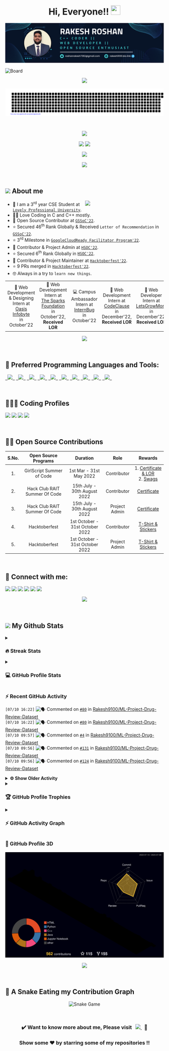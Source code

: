 <h1 align = "center">Hi, Everyone!! <img src = "https://raw.githubusercontent.com/MartinHeinz/MartinHeinz/master/wave.gif" height = 30px width = 30px> </h1>

<p align = "center"><img src = "Blue%20and%20White%20Abstract%20Banner.png" alt = "Blue and White Abstract Banner"></p>

![Board](https://user-images.githubusercontent.com/73993775/215263455-e1b4f886-e34c-4308-b957-19c84668d63d.png)

<p align = "center">
<img src = "https://readme-typing-svg.herokuapp.com?font=Time+New+Roman&color=%23C8BE25&size=25&center=true&vCenter=true&width=500&height=100&lines=Computer+Science+Engineering+Student;Coding+and+Open+Source+Enthusiast;Frontend+Web+Developer;Always+learning+new+things"></p>

<p align = "center">
<img src = "gitartwork.svg" alt = "Gitartwork"></p><br>

<p align = "center">
<img src = "https://quotes-github-readme.vercel.app/api?type=horizontal&theme=dracula">
</p>

<p align = "center">
<a href = "https://www.linkedin.com/in/rakesh-roshan-9100/"><img src = "https://img.shields.io/badge/RAKESH%20ROSHAN-blue?style=for-the-badge&logo=linkedin&labelColor=white&logoColor=blue" height="25"></a>
<a href = "mailto:roshanrakesh7362@gmail.com"><img src = "https://img.shields.io/badge/SAY%2C%20HI-D14836?style=for-the-badge&logo=gmail&labelColor=white&logoColor=D14836" height="25"></a></p>

<p align = "center">
<img src = "https://komarev.com/ghpvc/?username=Rakesh9100&label=PROFILE%20VISITORS&color=CD5F08&style=for-the-badge" height="27"/>
</p>

<p align = "center"> <img src = "https://capsule-render.vercel.app/api?type=rect&color=gradient&customColorList=0,2,2,5,10&height=2.5"/></p><br>

## <picture> <img src = "https://github.com/7oSkaaa/7oSkaaa/blob/main/Images/about_me.gif?raw=true" width = 50px>  </picture> About me
<picture> <img align = "right" src = "https://github.com/7oSkaaa/7oSkaaa/blob/main/Images/Right_Side.gif?raw=true" width = 250px></picture>
- 🏫 I am a 3<sup>rd</sup> year CSE Student at [`Lovely Professional University`](https://www.lpu.in).
- 🧑‍💻 Love Coding in C and C++ mostly.
- 🙂 Open Source Contributor at [`GSSoC'22`](https://gssoc.girlscript.tech/).
- ⭐ Secured 46<sup>th</sup> Rank Globally & Received `Letter of Recommendation` in [`GSSoC'22`](https://gssoc.girlscript.tech/).
- ⭐ 3<sup>rd</sup> Milestone in [`GoogleCloudReady Facilitator Program'22`](https://events.withgoogle.com/googlecloudready-facilitator-program/).
- 🙂 Contributor & Project Admin at [`HSOC'22`](https://soc.hackclubrait.co/).
- ⭐ Secured 6<sup>th</sup> Rank Globally in [`HSOC'22`](https://soc.hackclubrait.co/).
- 🙂 Contributor & Project Maintainer at [`Hacktoberfest'22`](https://hacktoberfest.com/).
- ⭐ 9 PRs merged in [`Hacktoberfest'22`](https://hacktoberfest.com/).
- 🤓 Always in a try to `learn new things`.

<table align = "center">
  <tr>
    <td align = "center"> 🌟 Web Development & Designing Intern at <a href = "https://oasisinfobyte.com/"><br>Oasis Infobyte</a> <br>in October'22 </td>
    <td align = "center"> 🌟 Web Development Intern at <a href = "https://internship.thesparksfoundation.info/"><br>The Sparks Foundation</a> <br>in October'22, <b>Received LOR</b> </td>
    <td align = "center"> 💻 Campus Ambassador Intern at <a href = "https://internbug.wixsite.com/internbug"><br>InternBug</a> <br>in October'22 </td>
    <td align = "center"> 🌟 Web Development Intern at <a href = "https://codeclause.com/"><br>CodeClause</a> <br>in December'22, <b>Received LOR</b> </td>
    <td align = "center"> 🌟 Web Developer Intern at <a href = "https://letsgrowmore.in/"><br>LetsGrowMore</a> <br>in December'22, <b>Received LOR</b> </td>
</td>
  </tr>
</table>

<p align = "center"> <img src = "https://capsule-render.vercel.app/api?type=rect&color=gradient&customColorList=0,2,2,5,10&height=2.5"/></p><br>

## 🚀 Preferred Programming Languages and Tools:
<p align = "left">
	<code><a href = "https://www.cprogramming.com/"> <img src = "https://img.icons8.com/color/50/000000/c-programming.png"/> </a></code>
    	<code><a href = "https://www.learncpp.com/"> <img src = "https://img.icons8.com/color/50/000000/c-plus-plus-logo.png"/> </a></code>
    	<code><a href = "https://html.com/"> <img src = "https://img.icons8.com/color/50/000000/html-5.png"/> </a></code>
    	<code><a href = "https://web.dev/learn/css/"> <img src = "https://img.icons8.com/color/50/000000/css3.png"/> </a></code>
    	<code><a href = "https://www.javascript.com/"> <img src = "https://img.icons8.com/color/50/FAB005/javascript--v1.png"/> </a></code>
	<code><a href = "https://www.python.org/"> <img src = "https://img.icons8.com/color/50/000000/python--v1.png"/> </a></code>
	<code><a href = "https://docs.oracle.com/javase/tutorial/"> <img src = "https://img.icons8.com/color/50/000000/java-coffee-cup-logo--v1.png"/> </a></code>
    	<code><a href = "https://code.visualstudio.com/"> <img src = "https://img.icons8.com/color/50/000000/visual-studio-code-2019.png"/> </a></code>
	<code><a href = "https://git-scm.com/"> <img src = "https://img.icons8.com/color/50/000000/git.png"/> </a></code>
	<code><a href = "https://cloud.google.com/"> <img src = "https://img.icons8.com/color/50/000000/google-cloud-platform.png"/> </a></code>
</p><br>

## 👨🏻‍💻 Coding Profiles
<p align = "left">
<a href = "https://www.hackerrank.com/roshanrakesh7362?hr_r=1"><img src = "https://img.shields.io/badge/-Hackerrank-2EC866?style=oval-square&logo=HackerRank&logoColor=white"/></a>
<a href = "https://leetcode.com/Rakesh9100/"><img src = "https://img.shields.io/badge/-LeetCode-FFA116?style=oval-square&logo=LeetCode&logoColor=white"/></a>
<a href = "https://auth.geeksforgeeks.org/user/roshanrakesh7362"><img src = "https://img.shields.io/badge/GeeksforGeeks-298D46?style=oval-square&logo=geeksforgeeks&logoColor=white"/></a>
<a href = "https://www.cloudskillsboost.google/public_profiles/29e851f3-5a90-4e77-87ae-8b1d1a2c10b3"><img src = "https://img.shields.io/badge/Google_Cloud-4285F4?style=oval-square&logo=google-cloud&logoColor=white"/></a>
</p><br>

## 👨‍💻 Open Source Contributions
| S.No. | Open Source Programs | Duration | Role | Rewards |
|:-----:|:-----:|:-----:|:-----:|:-----:|
| 1. | GirlScript Summer of Code | 1st Mar - 31st May 2022 | Contributor | 1. [Certificate & LOR](https://www.linkedin.com/posts/rakesh-roshan-9100_gssoc-top-performer-activity-6962652421214908416-pdZg?utm_source=share&utm_medium=member_desktop)<br> 2. [Swags](https://www.linkedin.com/posts/rakesh-roshan-9100_opensource-program-contributor-activity-6994604804513673216-CJfE?utm_source=share&utm_medium=member_desktop) |
| 2. | Hack Club RAIT Summer Of Code| 15th July - 30th August 2022 | Contributor | [Certificate](https://drive.google.com/file/d/167zbwHjw_m7LPksIG2JNu4XO4WHEugSe/view?usp=share_link) |
| 3. | Hack Club RAIT Summer Of Code| 15th July - 30th August 2022 | Project Admin | [Certificate](https://drive.google.com/file/d/1L3K9xfyJ1rj0kSA-Vc0P6hlodb6FWAKO/view?usp=share_link) |
| 4. | Hacktoberfest | 1st October - 31st October 2022 | Contributor | [T-Shirt & Stickers](https://www.linkedin.com/posts/rakesh-roshan-9100_hacktoberfest2022-hacktoberfest-github-activity-7025102004079239169-PYOP?utm_source=share&utm_medium=member_desktop) |
| 5. | Hacktoberfest | 1st October - 31st October 2022 | Project Admin | [T-Shirt & Stickers](https://www.linkedin.com/posts/rakesh-roshan-9100_hacktoberfest2022-hacktoberfest-github-activity-7025102004079239169-PYOP?utm_source=share&utm_medium=member_desktop) |
<br>

## 🔗 Connect with me:
<p align = "left">
<a href = "https://www.linkedin.com/in/rakesh-roshan-9100/"><img src = "https://img.icons8.com/fluent/48/000000/linkedin.png"/></a>
<a href = "https://www.instagram.com/rakesh250602/"><img src = "https://img.icons8.com/fluent/48/000000/instagram-new.png"/></a>
<a href = "mailto:roshanrakesh7362@gmail.com"><img src = "https://img.icons8.com/color/48/000000/gmail-new.png"/></a>
<a href = "https://github.com/Rakesh9100/"><img src = "https://img.icons8.com/color/48/000000/github--v1.png"/></a>
<a href = "https://www.facebook.com/rakesh6203/"><img src = "https://img.icons8.com/fluency/48/000000/facebook-new.png"/></a>
<a href = "https://discordapp.com/users/944144134950748170"><img src = "https://img.icons8.com/fluency/48/000000/discord.png"/></a>

<p align="center"> <img src = "https://capsule-render.vercel.app/api?type=rect&color=gradient&customColorList=0,2,2,5,10&height=2.5"/></p><br>

## <picture> <img src = "https://github.com/7oSkaaa/7oSkaaa/blob/main/Images/Statistics.gif?raw=true" width = 50px>  </picture> My Github Stats

<details><summary><h3>🔥 Streak Stats</h3></summary>
<p align = "center"><img src = "https://github-readme-streak-stats.herokuapp.com/?user=rakesh9100&theme=midnight-purple" alt = "Rakesh9100"/></p>
</details>
  
<details><summary><h3>💻 GitHub Profile Stats</h3></summary>
<p align = "center">
<a href = "https://github.com/rakesh9100">
<img src = "https://github-readme-stats-rakesh9100.vercel.app/api?username=rakesh9100&show_icons=true&count_private=true&locale=en&theme=midnight-purple&layout=compact" alt = "Rakesh's Github Stats" height = 200px/></a>
<img src = "https://github-readme-stats-rakesh9100.vercel.app/api/top-langs?username=rakesh9100&langs_count=15&layout=compact&locale=en&theme=midnight-purple" alt = "Languages Used" height = 200px/>
<br><br>
<b>Note:</b> Top languages is only a metric of the languages my public code consists of and doesn't reflect experience or skill level.
</p></details>

<h3>⚡ Recent GitHub Activity</h3>

<!--START_SECTION:activity-->
`[07/10 16:22]` <img alt="🗣" src="https://github.com/cheesits456/github-activity-readme/raw/master/icons/comment.png" align="top" height="18"> Commented on [`#80`](https://github.com//Rakesh9100/ML-Project-Drug-Review-Dataset/issues/80 'Adding Transformers') in [Rakesh9100/ML-Project-Drug-Review-Dataset](https://github.com/Rakesh9100/ML-Project-Drug-Review-Dataset)  
`[07/10 16:22]` <img alt="🗣" src="https://github.com/cheesits456/github-activity-readme/raw/master/icons/comment.png" align="top" height="18"> Commented on [`#80`](https://github.com//Rakesh9100/ML-Project-Drug-Review-Dataset/issues/80 'Adding Transformers') in [Rakesh9100/ML-Project-Drug-Review-Dataset](https://github.com/Rakesh9100/ML-Project-Drug-Review-Dataset)  
`[07/10 09:57]` <img alt="🗣" src="https://github.com/cheesits456/github-activity-readme/raw/master/icons/comment.png" align="top" height="18"> Commented on [`#4`](https://github.com//Rakesh9100/ML-Project-Drug-Review-Dataset/issues/4 'Enhancing Model Performance and Memory Efficiency in this Project') in [Rakesh9100/ML-Project-Drug-Review-Dataset](https://github.com/Rakesh9100/ML-Project-Drug-Review-Dataset)  
`[07/10 09:56]` <img alt="🗣" src="https://github.com/cheesits456/github-activity-readme/raw/master/icons/comment.png" align="top" height="18"> Commented on [`#131`](https://github.com//Rakesh9100/ML-Project-Drug-Review-Dataset/issues/131 'Adding the model: Sarima') in [Rakesh9100/ML-Project-Drug-Review-Dataset](https://github.com/Rakesh9100/ML-Project-Drug-Review-Dataset)  
`[07/10 09:56]` <img alt="🗣" src="https://github.com/cheesits456/github-activity-readme/raw/master/icons/comment.png" align="top" height="18"> Commented on [`#124`](https://github.com//Rakesh9100/ML-Project-Drug-Review-Dataset/issues/124 '[FEATURE] Adding Logging module for storing the logs') in [Rakesh9100/ML-Project-Drug-Review-Dataset](https://github.com/Rakesh9100/ML-Project-Drug-Review-Dataset)  

<details><summary><b> ⚙️ Show Older Activity</b></summary>

`[07/10 09:54]` <img alt="🗣" src="https://github.com/cheesits456/github-activity-readme/raw/master/icons/comment.png" align="top" height="18"> Commented on [`#4`](https://github.com//Rakesh9100/ML-Project-Drug-Review-Dataset/issues/4 'Enhancing Model Performance and Memory Efficiency in this Project') in [Rakesh9100/ML-Project-Drug-Review-Dataset](https://github.com/Rakesh9100/ML-Project-Drug-Review-Dataset)  
`[07/10 09:41]` <img alt="📝" src="https://github.com/cheesits456/github-activity-readme/raw/master/icons/commit.png" align="top" height="18"> Made `2` commits in [Rakesh9100/ML-Project-Drug-Review-Dataset](https://github.com/Rakesh9100/ML-Project-Drug-Review-Dataset)  
`[07/10 09:41]` <img alt="🎉" src="https://github.com/cheesits456/github-activity-readme/raw/master/icons/merge.png" align="top" height="18"> Merged PR [`#144`](https://github.com//Rakesh9100/ML-Project-Drug-Review-Dataset/pull/144 'Bump matplotlib from 3.7.1 to 3.7.2') in [Rakesh9100/ML-Project-Drug-Review-Dataset](https://github.com/Rakesh9100/ML-Project-Drug-Review-Dataset)  
`[07/10 09:40]` <img alt="📝" src="https://github.com/cheesits456/github-activity-readme/raw/master/icons/commit.png" align="top" height="18"> Made `2` commits in [Rakesh9100/ML-Project-Drug-Review-Dataset](https://github.com/Rakesh9100/ML-Project-Drug-Review-Dataset)  
`[07/10 09:40]` <img alt="🎉" src="https://github.com/cheesits456/github-activity-readme/raw/master/icons/merge.png" align="top" height="18"> Merged PR [`#143`](https://github.com//Rakesh9100/ML-Project-Drug-Review-Dataset/pull/143 'Bump numpy from 1.25.0 to 1.25.1') in [Rakesh9100/ML-Project-Drug-Review-Dataset](https://github.com/Rakesh9100/ML-Project-Drug-Review-Dataset)  
`[07/10 09:39]` <img alt="❌" src="https://github.com/cheesits456/github-activity-readme/raw/master/icons/pr-close.png" align="top" height="18"> Closed PR [`#142`](https://github.com//Rakesh9100/ML-Project-Drug-Review-Dataset/pull/142 'Update main.py') in [Rakesh9100/ML-Project-Drug-Review-Dataset](https://github.com/Rakesh9100/ML-Project-Drug-Review-Dataset)  
`[07/10 09:39]` <img alt="🗣" src="https://github.com/cheesits456/github-activity-readme/raw/master/icons/comment.png" align="top" height="18"> Commented on [`#142`](https://github.com//Rakesh9100/ML-Project-Drug-Review-Dataset/issues/142 'Update main.py') in [Rakesh9100/ML-Project-Drug-Review-Dataset](https://github.com/Rakesh9100/ML-Project-Drug-Review-Dataset)  
`[07/09 17:25]` <img alt="🗣" src="https://github.com/cheesits456/github-activity-readme/raw/master/icons/comment.png" align="top" height="18"> Commented on [`#108`](https://github.com//Rakesh9100/ML-Project-Drug-Review-Dataset/issues/108 'Improving accuracy using ensemble learning') in [Rakesh9100/ML-Project-Drug-Review-Dataset](https://github.com/Rakesh9100/ML-Project-Drug-Review-Dataset)  
`[07/08 19:12]` <img alt="❗️" src="https://github.com/cheesits456/github-activity-readme/raw/master/icons/issue.png" align="top" height="18"> Closed issue [`#121`](https://github.com//Rakesh9100/ML-Project-Drug-Review-Dataset/issues/121 '[FEATURE] Sentiment Analysis using Deep Learning ') in [Rakesh9100/ML-Project-Drug-Review-Dataset](https://github.com/Rakesh9100/ML-Project-Drug-Review-Dataset)  
`[07/08 19:12]` <img alt="📝" src="https://github.com/cheesits456/github-activity-readme/raw/master/icons/commit.png" align="top" height="18"> Made `2` commits in [Rakesh9100/ML-Project-Drug-Review-Dataset](https://github.com/Rakesh9100/ML-Project-Drug-Review-Dataset)  
`[07/08 19:12]` <img alt="🎉" src="https://github.com/cheesits456/github-activity-readme/raw/master/icons/merge.png" align="top" height="18"> Merged PR [`#141`](https://github.com//Rakesh9100/ML-Project-Drug-Review-Dataset/pull/141 'Added Sentiment Analysis using Deep Learning') in [Rakesh9100/ML-Project-Drug-Review-Dataset](https://github.com/Rakesh9100/ML-Project-Drug-Review-Dataset)  
`[07/08 19:11]` <img alt="🗣" src="https://github.com/cheesits456/github-activity-readme/raw/master/icons/comment.png" align="top" height="18"> Commented on [`#141`](https://github.com//Rakesh9100/ML-Project-Drug-Review-Dataset/issues/141 'Added Sentiment Analysis using Deep Learning') in [Rakesh9100/ML-Project-Drug-Review-Dataset](https://github.com/Rakesh9100/ML-Project-Drug-Review-Dataset)  
`[07/08 18:20]` <img alt="🗣" src="https://github.com/cheesits456/github-activity-readme/raw/master/icons/comment.png" align="top" height="18"> Commented on [`#139`](https://github.com//Rakesh9100/ML-Project-Drug-Review-Dataset/issues/139 'Added Sentiment Analysis using Deep Learning ') in [Rakesh9100/ML-Project-Drug-Review-Dataset](https://github.com/Rakesh9100/ML-Project-Drug-Review-Dataset)  
`[07/06 19:22]` <img alt="🗣" src="https://github.com/cheesits456/github-activity-readme/raw/master/icons/comment.png" align="top" height="18"> Commented on [`#139`](https://github.com//Rakesh9100/ML-Project-Drug-Review-Dataset/issues/139 'Added Sentiment Analysis using Deep Learning ') in [Rakesh9100/ML-Project-Drug-Review-Dataset](https://github.com/Rakesh9100/ML-Project-Drug-Review-Dataset)  
`[07/06 19:14]` <img alt="🗣" src="https://github.com/cheesits456/github-activity-readme/raw/master/icons/comment.png" align="top" height="18"> Commented on [`#139`](https://github.com//Rakesh9100/ML-Project-Drug-Review-Dataset/issues/139 'Added Sentiment Analysis using Deep Learning ') in [Rakesh9100/ML-Project-Drug-Review-Dataset](https://github.com/Rakesh9100/ML-Project-Drug-Review-Dataset)  
`[07/06 19:13]` <img alt="🔍" src="https://github.com/cheesits456/github-activity-readme/raw/master/icons/review.png" align="top" height="18"> Reviewed [`#139`](https://github.com//Rakesh9100/ML-Project-Drug-Review-Dataset/pull/139 'Added Sentiment Analysis using Deep Learning ') in [Rakesh9100/ML-Project-Drug-Review-Dataset](https://github.com/Rakesh9100/ML-Project-Drug-Review-Dataset)  
`[07/06 19:02]` <img alt="🔍" src="https://github.com/cheesits456/github-activity-readme/raw/master/icons/review.png" align="top" height="18"> Reviewed [`#139`](https://github.com//Rakesh9100/ML-Project-Drug-Review-Dataset/pull/139 'Added Sentiment Analysis using Deep Learning ') in [Rakesh9100/ML-Project-Drug-Review-Dataset](https://github.com/Rakesh9100/ML-Project-Drug-Review-Dataset)  
`[07/06 17:07]` <img alt="🗣" src="https://github.com/cheesits456/github-activity-readme/raw/master/icons/comment.png" align="top" height="18"> Commented on [`#136`](https://github.com//Rakesh9100/ML-Project-Drug-Review-Dataset/issues/136 'Embedding layers with LSTM, GRU and Convo1D are added.') in [Rakesh9100/ML-Project-Drug-Review-Dataset](https://github.com/Rakesh9100/ML-Project-Drug-Review-Dataset)  
`[07/06 17:05]` <img alt="🔍" src="https://github.com/cheesits456/github-activity-readme/raw/master/icons/review.png" align="top" height="18"> Reviewed [`#136`](https://github.com//Rakesh9100/ML-Project-Drug-Review-Dataset/pull/136 'Embedding layers with LSTM, GRU and Convo1D are added.') in [Rakesh9100/ML-Project-Drug-Review-Dataset](https://github.com/Rakesh9100/ML-Project-Drug-Review-Dataset)  
`[07/06 17:03]` <img alt="🗣" src="https://github.com/cheesits456/github-activity-readme/raw/master/icons/comment.png" align="top" height="18"> Commented on [`#135`](https://github.com//Rakesh9100/ML-Project-Drug-Review-Dataset/issues/135 '[GSSOC\'23] Updating results screenshots in Readme file ') in [Rakesh9100/ML-Project-Drug-Review-Dataset](https://github.com/Rakesh9100/ML-Project-Drug-Review-Dataset)  
`[07/06 10:31]` <img alt="❌" src="https://github.com/cheesits456/github-activity-readme/raw/master/icons/pr-close.png" align="top" height="18"> Closed PR [`#1`](https://github.com//Rakesh9100/Twitter-Clone/pull/1 'Update README.md') in [Rakesh9100/Twitter-Clone](https://github.com/Rakesh9100/Twitter-Clone)  
`[07/06 10:31]` <img alt="🗣" src="https://github.com/cheesits456/github-activity-readme/raw/master/icons/comment.png" align="top" height="18"> Commented on [`#1`](https://github.com//Rakesh9100/Twitter-Clone/issues/1 'Update README.md') in [Rakesh9100/Twitter-Clone](https://github.com/Rakesh9100/Twitter-Clone)  
`[07/05 18:46]` <img alt="🔍" src="https://github.com/cheesits456/github-activity-readme/raw/master/icons/review.png" align="top" height="18"> Reviewed [`#136`](https://github.com//Rakesh9100/ML-Project-Drug-Review-Dataset/pull/136 'Embedding layers with LSTM, GRU and Convo1D are added.') in [Rakesh9100/ML-Project-Drug-Review-Dataset](https://github.com/Rakesh9100/ML-Project-Drug-Review-Dataset)  
`[07/05 18:35]` <img alt="❗️" src="https://github.com/cheesits456/github-activity-readme/raw/master/icons/issue.png" align="top" height="18"> Closed issue [`#94`](https://github.com//Rakesh9100/ML-Project-Drug-Review-Dataset/issues/94 'Optimize the hyperparameters of the existing ML models to improve their performance') in [Rakesh9100/ML-Project-Drug-Review-Dataset](https://github.com/Rakesh9100/ML-Project-Drug-Review-Dataset)  
`[07/05 18:13]` <img alt="❌" src="https://github.com/cheesits456/github-activity-readme/raw/master/icons/pr-close.png" align="top" height="18"> Closed PR [`#1`](https://github.com//Rakesh9100/Instagram-Clone/pull/1 'Update README.md') in [Rakesh9100/Instagram-Clone](https://github.com/Rakesh9100/Instagram-Clone)  
`[07/05 17:25]` <img alt="🔍" src="https://github.com/cheesits456/github-activity-readme/raw/master/icons/review.png" align="top" height="18"> Reviewed [`#136`](https://github.com//Rakesh9100/ML-Project-Drug-Review-Dataset/pull/136 'Embedding layers with LSTM, GRU and Convo1D are added.') in [Rakesh9100/ML-Project-Drug-Review-Dataset](https://github.com/Rakesh9100/ML-Project-Drug-Review-Dataset)  
`[07/04 08:21]` <img alt="📝" src="https://github.com/cheesits456/github-activity-readme/raw/master/icons/commit.png" align="top" height="18"> Made `1` commit in [Rakesh9100/ML-Project-Drug-Review-Dataset](https://github.com/Rakesh9100/ML-Project-Drug-Review-Dataset)  
`[07/03 11:12]` <img alt="🗣" src="https://github.com/cheesits456/github-activity-readme/raw/master/icons/comment.png" align="top" height="18"> Commented on [`#135`](https://github.com//Rakesh9100/ML-Project-Drug-Review-Dataset/issues/135 '[GSSOC\'23] Updating results screenshots in Readme file ') in [Rakesh9100/ML-Project-Drug-Review-Dataset](https://github.com/Rakesh9100/ML-Project-Drug-Review-Dataset)  
`[07/03 11:11]` <img alt="🗣" src="https://github.com/cheesits456/github-activity-readme/raw/master/icons/comment.png" align="top" height="18"> Commented on [`#135`](https://github.com//Rakesh9100/ML-Project-Drug-Review-Dataset/issues/135 '[GSSOC\'23] Updating results screenshots in Readme file ') in [Rakesh9100/ML-Project-Drug-Review-Dataset](https://github.com/Rakesh9100/ML-Project-Drug-Review-Dataset)  
`[07/03 09:43]` <img alt="🎉" src="https://github.com/cheesits456/github-activity-readme/raw/master/icons/merge.png" align="top" height="18"> Merged PR [`#138`](https://github.com//Rakesh9100/ML-Project-Drug-Review-Dataset/pull/138 'Bump pandas from 2.0.2 to 2.0.3') in [Rakesh9100/ML-Project-Drug-Review-Dataset](https://github.com/Rakesh9100/ML-Project-Drug-Review-Dataset)  
`[07/03 09:43]` <img alt="📝" src="https://github.com/cheesits456/github-activity-readme/raw/master/icons/commit.png" align="top" height="18"> Made `2` commits in [Rakesh9100/ML-Project-Drug-Review-Dataset](https://github.com/Rakesh9100/ML-Project-Drug-Review-Dataset)  
`[07/03 09:38]` <img alt="❌" src="https://github.com/cheesits456/github-activity-readme/raw/master/icons/delete.png" align="top" height="18"> Deleted `dependabot/pip/scikit-learn-1.3.0` from [Rakesh9100/ML-Project-Drug-Review-Dataset](https://github.com/Rakesh9100/ML-Project-Drug-Review-Dataset)  
`[07/03 09:38]` <img alt="📝" src="https://github.com/cheesits456/github-activity-readme/raw/master/icons/commit.png" align="top" height="18"> Made `2` commits in [Rakesh9100/ML-Project-Drug-Review-Dataset](https://github.com/Rakesh9100/ML-Project-Drug-Review-Dataset)  
`[07/03 09:38]` <img alt="🎉" src="https://github.com/cheesits456/github-activity-readme/raw/master/icons/merge.png" align="top" height="18"> Merged PR [`#137`](https://github.com//Rakesh9100/ML-Project-Drug-Review-Dataset/pull/137 'Bump scikit-learn from 1.2.2 to 1.3.0') in [Rakesh9100/ML-Project-Drug-Review-Dataset](https://github.com/Rakesh9100/ML-Project-Drug-Review-Dataset)  
`[07/02 17:23]` <img alt="❗️" src="https://github.com/cheesits456/github-activity-readme/raw/master/icons/issue.png" align="top" height="18"> Closed issue [`#2`](https://github.com//Rakesh9100/ML-Project-Drug-Review-Dataset/issues/2 'Accuracy enhancement by using multiple regression models at a time') in [Rakesh9100/ML-Project-Drug-Review-Dataset](https://github.com/Rakesh9100/ML-Project-Drug-Review-Dataset)  
`[07/02 17:23]` <img alt="📝" src="https://github.com/cheesits456/github-activity-readme/raw/master/icons/commit.png" align="top" height="18"> Made `2` commits in [Rakesh9100/ML-Project-Drug-Review-Dataset](https://github.com/Rakesh9100/ML-Project-Drug-Review-Dataset)  
`[07/02 17:23]` <img alt="🎉" src="https://github.com/cheesits456/github-activity-readme/raw/master/icons/merge.png" align="top" height="18"> Merged PR [`#133`](https://github.com//Rakesh9100/ML-Project-Drug-Review-Dataset/pull/133 'PyCaret Implementation - Accuracy enhancement using multiple regression models at a time') in [Rakesh9100/ML-Project-Drug-Review-Dataset](https://github.com/Rakesh9100/ML-Project-Drug-Review-Dataset)  
`[07/02 17:23]` <img alt="🗣" src="https://github.com/cheesits456/github-activity-readme/raw/master/icons/comment.png" align="top" height="18"> Commented on [`#133`](https://github.com//Rakesh9100/ML-Project-Drug-Review-Dataset/issues/133 'PyCaret Implementation - Accuracy enhancement using multiple regression models at a time') in [Rakesh9100/ML-Project-Drug-Review-Dataset](https://github.com/Rakesh9100/ML-Project-Drug-Review-Dataset)  
`[07/02 13:52]` <img alt="🗣" src="https://github.com/cheesits456/github-activity-readme/raw/master/icons/comment.png" align="top" height="18"> Commented on [`#136`](https://github.com//Rakesh9100/ML-Project-Drug-Review-Dataset/issues/136 'Embedding layers with LSTM, GRU and Convo1D are added.') in [Rakesh9100/ML-Project-Drug-Review-Dataset](https://github.com/Rakesh9100/ML-Project-Drug-Review-Dataset)  
`[07/02 09:27]` <img alt="❌" src="https://github.com/cheesits456/github-activity-readme/raw/master/icons/delete.png" align="top" height="18"> Deleted `revert-134-knn` from [Rakesh9100/ML-Project-Drug-Review-Dataset](https://github.com/Rakesh9100/ML-Project-Drug-Review-Dataset)  
`[07/02 09:24]` <img alt="📂" src="https://github.com/cheesits456/github-activity-readme/raw/master/icons/create-branch.png" align="top" height="18"> Created branch [`revert-134-knn`](https://github.com/Rakesh9100/ML-Project-Drug-Review-Dataset/tree/revert-134-knn) in [Rakesh9100/ML-Project-Drug-Review-Dataset](https://github.com/Rakesh9100/ML-Project-Drug-Review-Dataset)  
`[07/02 09:24]` <img alt="📝" src="https://github.com/cheesits456/github-activity-readme/raw/master/icons/commit.png" align="top" height="18"> Made `10` commits in [Rakesh9100/ML-Project-Drug-Review-Dataset](https://github.com/Rakesh9100/ML-Project-Drug-Review-Dataset)  
`[07/02 09:24]` <img alt="❗️" src="https://github.com/cheesits456/github-activity-readme/raw/master/icons/issue.png" align="top" height="18"> Closed issue [`#11`](https://github.com//Rakesh9100/ML-Project-Drug-Review-Dataset/issues/11 'Explore alternative machine learning models on the dataset') in [Rakesh9100/ML-Project-Drug-Review-Dataset](https://github.com/Rakesh9100/ML-Project-Drug-Review-Dataset)  
`[07/02 09:24]` <img alt="🎉" src="https://github.com/cheesits456/github-activity-readme/raw/master/icons/merge.png" align="top" height="18"> Merged PR [`#134`](https://github.com//Rakesh9100/ML-Project-Drug-Review-Dataset/pull/134 'Added the KNN Model') in [Rakesh9100/ML-Project-Drug-Review-Dataset](https://github.com/Rakesh9100/ML-Project-Drug-Review-Dataset)  
`[07/02 09:24]` <img alt="🗣" src="https://github.com/cheesits456/github-activity-readme/raw/master/icons/comment.png" align="top" height="18"> Commented on [`#134`](https://github.com//Rakesh9100/ML-Project-Drug-Review-Dataset/issues/134 'Added the KNN Model') in [Rakesh9100/ML-Project-Drug-Review-Dataset](https://github.com/Rakesh9100/ML-Project-Drug-Review-Dataset)  
`[07/02 06:44]` <img alt="🗣" src="https://github.com/cheesits456/github-activity-readme/raw/master/icons/comment.png" align="top" height="18"> Commented on [`#109`](https://github.com//Rakesh9100/ML-Project-Drug-Review-Dataset/issues/109 ' Embedding layers with LSTM, GRU. ') in [Rakesh9100/ML-Project-Drug-Review-Dataset](https://github.com/Rakesh9100/ML-Project-Drug-Review-Dataset)  
`[07/02 06:43]` <img alt="🗣" src="https://github.com/cheesits456/github-activity-readme/raw/master/icons/comment.png" align="top" height="18"> Commented on [`#134`](https://github.com//Rakesh9100/ML-Project-Drug-Review-Dataset/issues/134 'Added the KNN Model') in [Rakesh9100/ML-Project-Drug-Review-Dataset](https://github.com/Rakesh9100/ML-Project-Drug-Review-Dataset)  
`[07/02 06:42]` <img alt="🗣" src="https://github.com/cheesits456/github-activity-readme/raw/master/icons/comment.png" align="top" height="18"> Commented on [`#121`](https://github.com//Rakesh9100/ML-Project-Drug-Review-Dataset/issues/121 '[FEATURE] Sentiment Analysis using Deep Learning ') in [Rakesh9100/ML-Project-Drug-Review-Dataset](https://github.com/Rakesh9100/ML-Project-Drug-Review-Dataset)  
`[07/01 20:49]` <img alt="🗣" src="https://github.com/cheesits456/github-activity-readme/raw/master/icons/comment.png" align="top" height="18"> Commented on [`#94`](https://github.com//Rakesh9100/ML-Project-Drug-Review-Dataset/issues/94 'Optimize the hyperparameters of the existing ML models to improve their performance') in [Rakesh9100/ML-Project-Drug-Review-Dataset](https://github.com/Rakesh9100/ML-Project-Drug-Review-Dataset)  
`[07/01 20:46]` <img alt="🗣" src="https://github.com/cheesits456/github-activity-readme/raw/master/icons/comment.png" align="top" height="18"> Commented on [`#121`](https://github.com//Rakesh9100/ML-Project-Drug-Review-Dataset/issues/121 '[FEATURE] Sentiment Analysis using Deep Learning ') in [Rakesh9100/ML-Project-Drug-Review-Dataset](https://github.com/Rakesh9100/ML-Project-Drug-Review-Dataset)  
`[07/01 20:45]` <img alt="🗣" src="https://github.com/cheesits456/github-activity-readme/raw/master/icons/comment.png" align="top" height="18"> Commented on [`#109`](https://github.com//Rakesh9100/ML-Project-Drug-Review-Dataset/issues/109 ' Embedding layers with LSTM, GRU. ') in [Rakesh9100/ML-Project-Drug-Review-Dataset](https://github.com/Rakesh9100/ML-Project-Drug-Review-Dataset)  
`[07/01 20:43]` <img alt="🗣" src="https://github.com/cheesits456/github-activity-readme/raw/master/icons/comment.png" align="top" height="18"> Commented on [`#108`](https://github.com//Rakesh9100/ML-Project-Drug-Review-Dataset/issues/108 'Improving accuracy using ensemble learning') in [Rakesh9100/ML-Project-Drug-Review-Dataset](https://github.com/Rakesh9100/ML-Project-Drug-Review-Dataset)  
`[07/01 17:45]` <img alt="❗️" src="https://github.com/cheesits456/github-activity-readme/raw/master/icons/issue.png" align="top" height="18"> Closed issue [`#107`](https://github.com//Rakesh9100/ML-Project-Drug-Review-Dataset/issues/107 'Integrating the project with a website using Flask, HTML, and CSS to showcase accurate results, visually appealing graphs, and plots.[Issue title here] ') in [Rakesh9100/ML-Project-Drug-Review-Dataset](https://github.com/Rakesh9100/ML-Project-Drug-Review-Dataset)  
`[07/01 17:38]` <img alt="🗣" src="https://github.com/cheesits456/github-activity-readme/raw/master/icons/comment.png" align="top" height="18"> Commented on [`#134`](https://github.com//Rakesh9100/ML-Project-Drug-Review-Dataset/issues/134 'Added the KNN Model') in [Rakesh9100/ML-Project-Drug-Review-Dataset](https://github.com/Rakesh9100/ML-Project-Drug-Review-Dataset)  
`[07/01 17:36]` <img alt="🗣" src="https://github.com/cheesits456/github-activity-readme/raw/master/icons/comment.png" align="top" height="18"> Commented on [`#133`](https://github.com//Rakesh9100/ML-Project-Drug-Review-Dataset/issues/133 'PyCaret Implementation - Accuracy enhancement using multiple regression models at a time') in [Rakesh9100/ML-Project-Drug-Review-Dataset](https://github.com/Rakesh9100/ML-Project-Drug-Review-Dataset)  
`[07/01 14:49]` <img alt="🗣" src="https://github.com/cheesits456/github-activity-readme/raw/master/icons/comment.png" align="top" height="18"> Commented on [`#80`](https://github.com//Rakesh9100/ML-Project-Drug-Review-Dataset/issues/80 'Adding Transformers') in [Rakesh9100/ML-Project-Drug-Review-Dataset](https://github.com/Rakesh9100/ML-Project-Drug-Review-Dataset)  
`[07/01 14:48]` <img alt="🗣" src="https://github.com/cheesits456/github-activity-readme/raw/master/icons/comment.png" align="top" height="18"> Commented on [`#11`](https://github.com//Rakesh9100/ML-Project-Drug-Review-Dataset/issues/11 'Explore alternative machine learning models on the dataset') in [Rakesh9100/ML-Project-Drug-Review-Dataset](https://github.com/Rakesh9100/ML-Project-Drug-Review-Dataset)  
`[07/01 14:46]` <img alt="🗣" src="https://github.com/cheesits456/github-activity-readme/raw/master/icons/comment.png" align="top" height="18"> Commented on [`#4`](https://github.com//Rakesh9100/ML-Project-Drug-Review-Dataset/issues/4 'Enhancing Model Performance and Memory Efficiency in this Project') in [Rakesh9100/ML-Project-Drug-Review-Dataset](https://github.com/Rakesh9100/ML-Project-Drug-Review-Dataset)  
`[07/01 11:56]` <img alt="🗣" src="https://github.com/cheesits456/github-activity-readme/raw/master/icons/comment.png" align="top" height="18"> Commented on [`#124`](https://github.com//Rakesh9100/ML-Project-Drug-Review-Dataset/issues/124 '[FEATURE] Adding Logging module for storing the logs') in [Rakesh9100/ML-Project-Drug-Review-Dataset](https://github.com/Rakesh9100/ML-Project-Drug-Review-Dataset)  
`[07/01 11:51]` <img alt="🗣" src="https://github.com/cheesits456/github-activity-readme/raw/master/icons/comment.png" align="top" height="18"> Commented on [`#129`](https://github.com//Rakesh9100/ML-Project-Drug-Review-Dataset/issues/129 'Plotly analysis') in [Rakesh9100/ML-Project-Drug-Review-Dataset](https://github.com/Rakesh9100/ML-Project-Drug-Review-Dataset)  
`[07/01 11:50]` <img alt="❗️" src="https://github.com/cheesits456/github-activity-readme/raw/master/icons/issue.png" align="top" height="18"> Closed issue [`#97`](https://github.com//Rakesh9100/ML-Project-Drug-Review-Dataset/issues/97 'Use plotly library for analysis') in [Rakesh9100/ML-Project-Drug-Review-Dataset](https://github.com/Rakesh9100/ML-Project-Drug-Review-Dataset)  
`[07/01 11:50]` <img alt="📝" src="https://github.com/cheesits456/github-activity-readme/raw/master/icons/commit.png" align="top" height="18"> Made `2` commits in [Rakesh9100/ML-Project-Drug-Review-Dataset](https://github.com/Rakesh9100/ML-Project-Drug-Review-Dataset)  
`[07/01 11:50]` <img alt="🎉" src="https://github.com/cheesits456/github-activity-readme/raw/master/icons/merge.png" align="top" height="18"> Merged PR [`#129`](https://github.com//Rakesh9100/ML-Project-Drug-Review-Dataset/pull/129 'Plotly analysis') in [Rakesh9100/ML-Project-Drug-Review-Dataset](https://github.com/Rakesh9100/ML-Project-Drug-Review-Dataset)  
`[07/01 10:21]` <img alt="🗣" src="https://github.com/cheesits456/github-activity-readme/raw/master/icons/comment.png" align="top" height="18"> Commented on [`#131`](https://github.com//Rakesh9100/ML-Project-Drug-Review-Dataset/issues/131 'Adding the model: Sarima') in [Rakesh9100/ML-Project-Drug-Review-Dataset](https://github.com/Rakesh9100/ML-Project-Drug-Review-Dataset)  
`[06/29 18:30]` <img alt="❗️" src="https://github.com/cheesits456/github-activity-readme/raw/master/icons/issue.png" align="top" height="18"> Closed issue [`#132`](https://github.com//Rakesh9100/ML-Project-Drug-Review-Dataset/issues/132 'Add CONTRIBUTION.md') in [Rakesh9100/ML-Project-Drug-Review-Dataset](https://github.com/Rakesh9100/ML-Project-Drug-Review-Dataset)  
`[06/29 18:30]` <img alt="🗣" src="https://github.com/cheesits456/github-activity-readme/raw/master/icons/comment.png" align="top" height="18"> Commented on [`#132`](https://github.com//Rakesh9100/ML-Project-Drug-Review-Dataset/issues/132 'Add CONTRIBUTION.md') in [Rakesh9100/ML-Project-Drug-Review-Dataset](https://github.com/Rakesh9100/ML-Project-Drug-Review-Dataset)  
`[06/28 12:46]` <img alt="❗️" src="https://github.com/cheesits456/github-activity-readme/raw/master/icons/issue.png" align="top" height="18"> Closed issue [`#123`](https://github.com//Rakesh9100/ML-Project-Drug-Review-Dataset/issues/123 'Insufficient comment') in [Rakesh9100/ML-Project-Drug-Review-Dataset](https://github.com/Rakesh9100/ML-Project-Drug-Review-Dataset)  
`[06/28 12:46]` <img alt="📝" src="https://github.com/cheesits456/github-activity-readme/raw/master/icons/commit.png" align="top" height="18"> Made `1` commit in [Rakesh9100/ML-Project-Drug-Review-Dataset](https://github.com/Rakesh9100/ML-Project-Drug-Review-Dataset)  
`[06/28 12:46]` <img alt="🎉" src="https://github.com/cheesits456/github-activity-readme/raw/master/icons/merge.png" align="top" height="18"> Merged PR [`#126`](https://github.com//Rakesh9100/ML-Project-Drug-Review-Dataset/pull/126 'Modified with comments') in [Rakesh9100/ML-Project-Drug-Review-Dataset](https://github.com/Rakesh9100/ML-Project-Drug-Review-Dataset)  
`[06/28 12:46]` <img alt="🗣" src="https://github.com/cheesits456/github-activity-readme/raw/master/icons/comment.png" align="top" height="18"> Commented on [`#126`](https://github.com//Rakesh9100/ML-Project-Drug-Review-Dataset/issues/126 'Modified with comments') in [Rakesh9100/ML-Project-Drug-Review-Dataset](https://github.com/Rakesh9100/ML-Project-Drug-Review-Dataset)  
`[06/28 12:43]` <img alt="❗️" src="https://github.com/cheesits456/github-activity-readme/raw/master/icons/issue.png" align="top" height="18"> Closed issue [`#130`](https://github.com//Rakesh9100/ML-Project-Drug-Review-Dataset/issues/130 'Add bar graph and line graphs') in [Rakesh9100/ML-Project-Drug-Review-Dataset](https://github.com/Rakesh9100/ML-Project-Drug-Review-Dataset)  
`[06/28 12:43]` <img alt="🗣" src="https://github.com/cheesits456/github-activity-readme/raw/master/icons/comment.png" align="top" height="18"> Commented on [`#130`](https://github.com//Rakesh9100/ML-Project-Drug-Review-Dataset/issues/130 'Add bar graph and line graphs') in [Rakesh9100/ML-Project-Drug-Review-Dataset](https://github.com/Rakesh9100/ML-Project-Drug-Review-Dataset)  
`[06/27 14:42]` <img alt="🗣" src="https://github.com/cheesits456/github-activity-readme/raw/master/icons/comment.png" align="top" height="18"> Commented on [`#126`](https://github.com//Rakesh9100/ML-Project-Drug-Review-Dataset/issues/126 'Modified with comments') in [Rakesh9100/ML-Project-Drug-Review-Dataset](https://github.com/Rakesh9100/ML-Project-Drug-Review-Dataset)  
`[06/27 13:31]` <img alt="🗣" src="https://github.com/cheesits456/github-activity-readme/raw/master/icons/comment.png" align="top" height="18"> Commented on [`#126`](https://github.com//Rakesh9100/ML-Project-Drug-Review-Dataset/issues/126 'Modified with comments') in [Rakesh9100/ML-Project-Drug-Review-Dataset](https://github.com/Rakesh9100/ML-Project-Drug-Review-Dataset)  
`[06/27 13:17]` <img alt="🗣" src="https://github.com/cheesits456/github-activity-readme/raw/master/icons/comment.png" align="top" height="18"> Commented on [`#126`](https://github.com//Rakesh9100/ML-Project-Drug-Review-Dataset/issues/126 'Modified with comments') in [Rakesh9100/ML-Project-Drug-Review-Dataset](https://github.com/Rakesh9100/ML-Project-Drug-Review-Dataset)  
`[06/27 13:11]` <img alt="❗️" src="https://github.com/cheesits456/github-activity-readme/raw/master/icons/issue.png" align="top" height="18"> Closed issue [`#83`](https://github.com//Rakesh9100/ML-Project-Drug-Review-Dataset/issues/83 'Adding the model: Arima') in [Rakesh9100/ML-Project-Drug-Review-Dataset](https://github.com/Rakesh9100/ML-Project-Drug-Review-Dataset)  
`[06/27 12:05]` <img alt="📝" src="https://github.com/cheesits456/github-activity-readme/raw/master/icons/commit.png" align="top" height="18"> Made `1` commit in [Rakesh9100/ML-Project-Drug-Review-Dataset](https://github.com/Rakesh9100/ML-Project-Drug-Review-Dataset)  
`[06/27 12:05]` <img alt="🎉" src="https://github.com/cheesits456/github-activity-readme/raw/master/icons/merge.png" align="top" height="18"> Merged PR [`#128`](https://github.com//Rakesh9100/ML-Project-Drug-Review-Dataset/pull/128 'Arima Added ') in [Rakesh9100/ML-Project-Drug-Review-Dataset](https://github.com/Rakesh9100/ML-Project-Drug-Review-Dataset)  
`[06/27 12:05]` <img alt="🗣" src="https://github.com/cheesits456/github-activity-readme/raw/master/icons/comment.png" align="top" height="18"> Commented on [`#128`](https://github.com//Rakesh9100/ML-Project-Drug-Review-Dataset/issues/128 'Arima Added ') in [Rakesh9100/ML-Project-Drug-Review-Dataset](https://github.com/Rakesh9100/ML-Project-Drug-Review-Dataset)  
`[06/27 12:04]` <img alt="🗣" src="https://github.com/cheesits456/github-activity-readme/raw/master/icons/comment.png" align="top" height="18"> Commented on [`#128`](https://github.com//Rakesh9100/ML-Project-Drug-Review-Dataset/issues/128 'Arima Added ') in [Rakesh9100/ML-Project-Drug-Review-Dataset](https://github.com/Rakesh9100/ML-Project-Drug-Review-Dataset)  
`[06/27 07:54]` <img alt="🗣" src="https://github.com/cheesits456/github-activity-readme/raw/master/icons/comment.png" align="top" height="18"> Commented on [`#128`](https://github.com//Rakesh9100/ML-Project-Drug-Review-Dataset/issues/128 'Arima Added ') in [Rakesh9100/ML-Project-Drug-Review-Dataset](https://github.com/Rakesh9100/ML-Project-Drug-Review-Dataset)  
`[06/27 06:03]` <img alt="🗣" src="https://github.com/cheesits456/github-activity-readme/raw/master/icons/comment.png" align="top" height="18"> Commented on [`#127`](https://github.com//Rakesh9100/ML-Project-Drug-Review-Dataset/issues/127 'Added Arima model ') in [Rakesh9100/ML-Project-Drug-Review-Dataset](https://github.com/Rakesh9100/ML-Project-Drug-Review-Dataset)  
`[06/27 05:53]` <img alt="🗣" src="https://github.com/cheesits456/github-activity-readme/raw/master/icons/comment.png" align="top" height="18"> Commented on [`#127`](https://github.com//Rakesh9100/ML-Project-Drug-Review-Dataset/issues/127 'Added Arima model ') in [Rakesh9100/ML-Project-Drug-Review-Dataset](https://github.com/Rakesh9100/ML-Project-Drug-Review-Dataset)  
`[06/27 05:45]` <img alt="🗣" src="https://github.com/cheesits456/github-activity-readme/raw/master/icons/comment.png" align="top" height="18"> Commented on [`#97`](https://github.com//Rakesh9100/ML-Project-Drug-Review-Dataset/issues/97 'Use plotly library for analysis') in [Rakesh9100/ML-Project-Drug-Review-Dataset](https://github.com/Rakesh9100/ML-Project-Drug-Review-Dataset)  
`[06/26 20:02]` <img alt="❌" src="https://github.com/cheesits456/github-activity-readme/raw/master/icons/pr-close.png" align="top" height="18"> Closed PR [`#125`](https://github.com//Rakesh9100/ML-Project-Drug-Review-Dataset/pull/125 'ARIMA IMPLEMENTED in datasets') in [Rakesh9100/ML-Project-Drug-Review-Dataset](https://github.com/Rakesh9100/ML-Project-Drug-Review-Dataset)  
`[06/26 20:02]` <img alt="🗣" src="https://github.com/cheesits456/github-activity-readme/raw/master/icons/comment.png" align="top" height="18"> Commented on [`#125`](https://github.com//Rakesh9100/ML-Project-Drug-Review-Dataset/issues/125 'ARIMA IMPLEMENTED in datasets') in [Rakesh9100/ML-Project-Drug-Review-Dataset](https://github.com/Rakesh9100/ML-Project-Drug-Review-Dataset)  
`[06/26 19:56]` <img alt="🗣" src="https://github.com/cheesits456/github-activity-readme/raw/master/icons/comment.png" align="top" height="18"> Commented on [`#125`](https://github.com//Rakesh9100/ML-Project-Drug-Review-Dataset/issues/125 'ARIMA IMPLEMENTED in datasets') in [Rakesh9100/ML-Project-Drug-Review-Dataset](https://github.com/Rakesh9100/ML-Project-Drug-Review-Dataset)  
`[06/26 19:51]` <img alt="🗣" src="https://github.com/cheesits456/github-activity-readme/raw/master/icons/comment.png" align="top" height="18"> Commented on [`#125`](https://github.com//Rakesh9100/ML-Project-Drug-Review-Dataset/issues/125 'ARIMA IMPLEMENTED in datasets') in [Rakesh9100/ML-Project-Drug-Review-Dataset](https://github.com/Rakesh9100/ML-Project-Drug-Review-Dataset)  
`[06/26 19:27]` <img alt="🗣" src="https://github.com/cheesits456/github-activity-readme/raw/master/icons/comment.png" align="top" height="18"> Commented on [`#80`](https://github.com//Rakesh9100/ML-Project-Drug-Review-Dataset/issues/80 'Adding Transformers') in [Rakesh9100/ML-Project-Drug-Review-Dataset](https://github.com/Rakesh9100/ML-Project-Drug-Review-Dataset)  
`[06/26 19:26]` <img alt="🗣" src="https://github.com/cheesits456/github-activity-readme/raw/master/icons/comment.png" align="top" height="18"> Commented on [`#11`](https://github.com//Rakesh9100/ML-Project-Drug-Review-Dataset/issues/11 'Explore alternative machine learning models on the dataset') in [Rakesh9100/ML-Project-Drug-Review-Dataset](https://github.com/Rakesh9100/ML-Project-Drug-Review-Dataset)  
`[06/26 19:25]` <img alt="🗣" src="https://github.com/cheesits456/github-activity-readme/raw/master/icons/comment.png" align="top" height="18"> Commented on [`#125`](https://github.com//Rakesh9100/ML-Project-Drug-Review-Dataset/issues/125 'ARIMA IMPLEMENTED in datasets') in [Rakesh9100/ML-Project-Drug-Review-Dataset](https://github.com/Rakesh9100/ML-Project-Drug-Review-Dataset)  
`[06/26 19:23]` <img alt="❗️" src="https://github.com/cheesits456/github-activity-readme/raw/master/icons/issue.png" align="top" height="18"> Closed issue [`#10`](https://github.com//Rakesh9100/ML-Project-Drug-Review-Dataset/issues/10 'Improve Accuracy by Exploring Alternative Machine Learning Models') in [Rakesh9100/ML-Project-Drug-Review-Dataset](https://github.com/Rakesh9100/ML-Project-Drug-Review-Dataset)  
`[06/26 19:20]` <img alt="🗣" src="https://github.com/cheesits456/github-activity-readme/raw/master/icons/comment.png" align="top" height="18"> Commented on [`#125`](https://github.com//Rakesh9100/ML-Project-Drug-Review-Dataset/issues/125 'ARIMA IMPLEMENTED in datasets') in [Rakesh9100/ML-Project-Drug-Review-Dataset](https://github.com/Rakesh9100/ML-Project-Drug-Review-Dataset)  
`[06/26 19:10]` <img alt="🗣" src="https://github.com/cheesits456/github-activity-readme/raw/master/icons/comment.png" align="top" height="18"> Commented on [`#120`](https://github.com//Rakesh9100/ML-Project-Drug-Review-Dataset/issues/120 '[PyCaret] Implementation/Usage of PyCaret Regression Module(Library) for Model Comparison, Selection and Automation - GSSoc\'23') in [Rakesh9100/ML-Project-Drug-Review-Dataset](https://github.com/Rakesh9100/ML-Project-Drug-Review-Dataset)  
`[06/26 19:09]` <img alt="🗣" src="https://github.com/cheesits456/github-activity-readme/raw/master/icons/comment.png" align="top" height="18"> Commented on [`#2`](https://github.com//Rakesh9100/ML-Project-Drug-Review-Dataset/issues/2 'Accuracy enhancement by using multiple regression models at a time') in [Rakesh9100/ML-Project-Drug-Review-Dataset](https://github.com/Rakesh9100/ML-Project-Drug-Review-Dataset)  
`[06/26 19:07]` <img alt="🗣" src="https://github.com/cheesits456/github-activity-readme/raw/master/icons/comment.png" align="top" height="18"> Commented on [`#2`](https://github.com//Rakesh9100/ML-Project-Drug-Review-Dataset/issues/2 'Accuracy enhancement by using multiple regression models at a time') in [Rakesh9100/ML-Project-Drug-Review-Dataset](https://github.com/Rakesh9100/ML-Project-Drug-Review-Dataset)  
`[06/26 19:07]` <img alt="❗️" src="https://github.com/cheesits456/github-activity-readme/raw/master/icons/issue.png" align="top" height="18"> Closed issue [`#120`](https://github.com//Rakesh9100/ML-Project-Drug-Review-Dataset/issues/120 '[PyCaret] Implementation/Usage of PyCaret Regression Module(Library) for Model Comparison, Selection and Automation - GSSoc\'23') in [Rakesh9100/ML-Project-Drug-Review-Dataset](https://github.com/Rakesh9100/ML-Project-Drug-Review-Dataset)  
`[06/26 19:07]` <img alt="🗣" src="https://github.com/cheesits456/github-activity-readme/raw/master/icons/comment.png" align="top" height="18"> Commented on [`#120`](https://github.com//Rakesh9100/ML-Project-Drug-Review-Dataset/issues/120 '[PyCaret] Implementation/Usage of PyCaret Regression Module(Library) for Model Comparison, Selection and Automation - GSSoc\'23') in [Rakesh9100/ML-Project-Drug-Review-Dataset](https://github.com/Rakesh9100/ML-Project-Drug-Review-Dataset)  
`[06/26 19:02]` <img alt="🗣" src="https://github.com/cheesits456/github-activity-readme/raw/master/icons/comment.png" align="top" height="18"> Commented on [`#124`](https://github.com//Rakesh9100/ML-Project-Drug-Review-Dataset/issues/124 '[FEATURE] Adding Logging module for storing the logs') in [Rakesh9100/ML-Project-Drug-Review-Dataset](https://github.com/Rakesh9100/ML-Project-Drug-Review-Dataset)  
`[06/26 18:59]` <img alt="🗣" src="https://github.com/cheesits456/github-activity-readme/raw/master/icons/comment.png" align="top" height="18"> Commented on [`#125`](https://github.com//Rakesh9100/ML-Project-Drug-Review-Dataset/issues/125 'ARIMA IMPLEMENTED in datasets') in [Rakesh9100/ML-Project-Drug-Review-Dataset](https://github.com/Rakesh9100/ML-Project-Drug-Review-Dataset)  
`[06/26 14:06]` <img alt="🎉" src="https://github.com/cheesits456/github-activity-readme/raw/master/icons/merge.png" align="top" height="18"> Merged PR [`#122`](https://github.com//Rakesh9100/ML-Project-Drug-Review-Dataset/pull/122 'Added the logistic regression model with GridSearch') in [Rakesh9100/ML-Project-Drug-Review-Dataset](https://github.com/Rakesh9100/ML-Project-Drug-Review-Dataset)  
`[06/26 14:06]` <img alt="❗️" src="https://github.com/cheesits456/github-activity-readme/raw/master/icons/issue.png" align="top" height="18"> Closed issue [`#1`](https://github.com//Rakesh9100/ML-Project-Drug-Review-Dataset/issues/1 'Adding GridSearchCV for identifying best model') in [Rakesh9100/ML-Project-Drug-Review-Dataset](https://github.com/Rakesh9100/ML-Project-Drug-Review-Dataset)  
`[06/26 14:06]` <img alt="📝" src="https://github.com/cheesits456/github-activity-readme/raw/master/icons/commit.png" align="top" height="18"> Made `1` commit in [Rakesh9100/ML-Project-Drug-Review-Dataset](https://github.com/Rakesh9100/ML-Project-Drug-Review-Dataset)  
`[06/26 14:05]` <img alt="🗣" src="https://github.com/cheesits456/github-activity-readme/raw/master/icons/comment.png" align="top" height="18"> Commented on [`#122`](https://github.com//Rakesh9100/ML-Project-Drug-Review-Dataset/issues/122 'Added the logistic regression model with GridSearch') in [Rakesh9100/ML-Project-Drug-Review-Dataset](https://github.com/Rakesh9100/ML-Project-Drug-Review-Dataset)  
`[06/26 14:05]` <img alt="🗣" src="https://github.com/cheesits456/github-activity-readme/raw/master/icons/comment.png" align="top" height="18"> Commented on [`#122`](https://github.com//Rakesh9100/ML-Project-Drug-Review-Dataset/issues/122 'Added the logistic regression model with GridSearch') in [Rakesh9100/ML-Project-Drug-Review-Dataset](https://github.com/Rakesh9100/ML-Project-Drug-Review-Dataset)  
`[06/26 10:12]` <img alt="🗣" src="https://github.com/cheesits456/github-activity-readme/raw/master/icons/comment.png" align="top" height="18"> Commented on [`#122`](https://github.com//Rakesh9100/ML-Project-Drug-Review-Dataset/issues/122 'Added the logistic regression model with GridSearch') in [Rakesh9100/ML-Project-Drug-Review-Dataset](https://github.com/Rakesh9100/ML-Project-Drug-Review-Dataset)  
`[06/26 10:06]` <img alt="🗣" src="https://github.com/cheesits456/github-activity-readme/raw/master/icons/comment.png" align="top" height="18"> Commented on [`#83`](https://github.com//Rakesh9100/ML-Project-Drug-Review-Dataset/issues/83 'Adding the model: Arima, Sarima and LSTM') in [Rakesh9100/ML-Project-Drug-Review-Dataset](https://github.com/Rakesh9100/ML-Project-Drug-Review-Dataset)  
`[06/26 10:04]` <img alt="🗣" src="https://github.com/cheesits456/github-activity-readme/raw/master/icons/comment.png" align="top" height="18"> Commented on [`#80`](https://github.com//Rakesh9100/ML-Project-Drug-Review-Dataset/issues/80 'Adding Transformers') in [Rakesh9100/ML-Project-Drug-Review-Dataset](https://github.com/Rakesh9100/ML-Project-Drug-Review-Dataset)  
`[06/26 09:56]` <img alt="❗️" src="https://github.com/cheesits456/github-activity-readme/raw/master/icons/issue.png" align="top" height="18"> Closed issue [`#119`](https://github.com//Rakesh9100/ML-Project-Drug-Review-Dataset/issues/119 '[Scatter Matrix] <Scatter matrix for testing data>') in [Rakesh9100/ML-Project-Drug-Review-Dataset](https://github.com/Rakesh9100/ML-Project-Drug-Review-Dataset)  
`[06/26 09:56]` <img alt="🗣" src="https://github.com/cheesits456/github-activity-readme/raw/master/icons/comment.png" align="top" height="18"> Commented on [`#119`](https://github.com//Rakesh9100/ML-Project-Drug-Review-Dataset/issues/119 '[Scatter Matrix] <Scatter matrix for testing data>') in [Rakesh9100/ML-Project-Drug-Review-Dataset](https://github.com/Rakesh9100/ML-Project-Drug-Review-Dataset)  
`[06/26 09:53]` <img alt="❌" src="https://github.com/cheesits456/github-activity-readme/raw/master/icons/pr-close.png" align="top" height="18"> Closed PR [`#112`](https://github.com//Rakesh9100/ML-Project-Drug-Review-Dataset/pull/112 'gssoc23') in [Rakesh9100/ML-Project-Drug-Review-Dataset](https://github.com/Rakesh9100/ML-Project-Drug-Review-Dataset)  
`[06/26 09:52]` <img alt="🗣" src="https://github.com/cheesits456/github-activity-readme/raw/master/icons/comment.png" align="top" height="18"> Commented on [`#112`](https://github.com//Rakesh9100/ML-Project-Drug-Review-Dataset/issues/112 'gssoc23') in [Rakesh9100/ML-Project-Drug-Review-Dataset](https://github.com/Rakesh9100/ML-Project-Drug-Review-Dataset)  
`[06/26 09:52]` <img alt="🗣" src="https://github.com/cheesits456/github-activity-readme/raw/master/icons/comment.png" align="top" height="18"> Commented on [`#112`](https://github.com//Rakesh9100/ML-Project-Drug-Review-Dataset/issues/112 'gssoc23') in [Rakesh9100/ML-Project-Drug-Review-Dataset](https://github.com/Rakesh9100/ML-Project-Drug-Review-Dataset)  
`[06/26 09:50]` <img alt="❗️" src="https://github.com/cheesits456/github-activity-readme/raw/master/icons/issue.png" align="top" height="18"> Closed issue [`#50`](https://github.com//Rakesh9100/ML-Project-Drug-Review-Dataset/issues/50 'Implement any deep learning algorithm to improve accuracy ') in [Rakesh9100/ML-Project-Drug-Review-Dataset](https://github.com/Rakesh9100/ML-Project-Drug-Review-Dataset)  
`[06/26 09:47]` <img alt="🗣" src="https://github.com/cheesits456/github-activity-readme/raw/master/icons/comment.png" align="top" height="18"> Commented on [`#118`](https://github.com//Rakesh9100/ML-Project-Drug-Review-Dataset/issues/118 'Implementation of DL Algorithms') in [Rakesh9100/ML-Project-Drug-Review-Dataset](https://github.com/Rakesh9100/ML-Project-Drug-Review-Dataset)  
`[06/26 09:46]` <img alt="📝" src="https://github.com/cheesits456/github-activity-readme/raw/master/icons/commit.png" align="top" height="18"> Made `4` commits in [Rakesh9100/ML-Project-Drug-Review-Dataset](https://github.com/Rakesh9100/ML-Project-Drug-Review-Dataset)  
`[06/26 09:46]` <img alt="🎉" src="https://github.com/cheesits456/github-activity-readme/raw/master/icons/merge.png" align="top" height="18"> Merged PR [`#118`](https://github.com//Rakesh9100/ML-Project-Drug-Review-Dataset/pull/118 'Implementation of DL Algorithms') in [Rakesh9100/ML-Project-Drug-Review-Dataset](https://github.com/Rakesh9100/ML-Project-Drug-Review-Dataset)  
`[06/26 09:46]` <img alt="🗣" src="https://github.com/cheesits456/github-activity-readme/raw/master/icons/comment.png" align="top" height="18"> Commented on [`#118`](https://github.com//Rakesh9100/ML-Project-Drug-Review-Dataset/issues/118 'Implementation of DL Algorithms') in [Rakesh9100/ML-Project-Drug-Review-Dataset](https://github.com/Rakesh9100/ML-Project-Drug-Review-Dataset)  
`[06/23 05:27]` <img alt="🗣" src="https://github.com/cheesits456/github-activity-readme/raw/master/icons/comment.png" align="top" height="18"> Commented on [`#117`](https://github.com//Rakesh9100/ML-Project-Drug-Review-Dataset/issues/117 'Update main.py') in [Rakesh9100/ML-Project-Drug-Review-Dataset](https://github.com/Rakesh9100/ML-Project-Drug-Review-Dataset)  
`[06/23 05:23]` <img alt="🗣" src="https://github.com/cheesits456/github-activity-readme/raw/master/icons/comment.png" align="top" height="18"> Commented on [`#116`](https://github.com//Rakesh9100/ML-Project-Drug-Review-Dataset/issues/116 'Implementation of DL Algorithms') in [Rakesh9100/ML-Project-Drug-Review-Dataset](https://github.com/Rakesh9100/ML-Project-Drug-Review-Dataset)  
`[06/23 05:22]` <img alt="🗣" src="https://github.com/cheesits456/github-activity-readme/raw/master/icons/comment.png" align="top" height="18"> Commented on [`#117`](https://github.com//Rakesh9100/ML-Project-Drug-Review-Dataset/issues/117 'Update main.py') in [Rakesh9100/ML-Project-Drug-Review-Dataset](https://github.com/Rakesh9100/ML-Project-Drug-Review-Dataset)  
`[06/23 05:13]` <img alt="🗣" src="https://github.com/cheesits456/github-activity-readme/raw/master/icons/comment.png" align="top" height="18"> Commented on [`#11`](https://github.com//Rakesh9100/ML-Project-Drug-Review-Dataset/issues/11 'Explore alternative machine learning models on the dataset') in [Rakesh9100/ML-Project-Drug-Review-Dataset](https://github.com/Rakesh9100/ML-Project-Drug-Review-Dataset)  
`[06/22 20:26]` <img alt="⭐" src="https://github.com/cheesits456/github-activity-readme/raw/master/icons/star.png" align="top" height="18"> Starred [anuraghazra/github-readme-stats](https://github.com/anuraghazra/github-readme-stats)  
`[06/22 20:06]` <img alt="📝" src="https://github.com/cheesits456/github-activity-readme/raw/master/icons/commit.png" align="top" height="18"> Made `1` commit in [Rakesh9100/Rakesh9100](https://github.com/Rakesh9100/Rakesh9100)  
`[06/22 20:01]` <img alt="⭐" src="https://github.com/cheesits456/github-activity-readme/raw/master/icons/star.png" align="top" height="18"> Starred [Ashutosh00710/github-readme-activity-graph](https://github.com/Ashutosh00710/github-readme-activity-graph)  
`[06/22 18:54]` <img alt="🗣" src="https://github.com/cheesits456/github-activity-readme/raw/master/icons/comment.png" align="top" height="18"> Commented on [`#83`](https://github.com//Rakesh9100/ML-Project-Drug-Review-Dataset/issues/83 'Adding the model: Arima, Sarima and LSTM') in [Rakesh9100/ML-Project-Drug-Review-Dataset](https://github.com/Rakesh9100/ML-Project-Drug-Review-Dataset)  
`[06/22 18:47]` <img alt="🗣" src="https://github.com/cheesits456/github-activity-readme/raw/master/icons/comment.png" align="top" height="18"> Commented on [`#11`](https://github.com//Rakesh9100/ML-Project-Drug-Review-Dataset/issues/11 'Explore alternative machine learning models on the dataset') in [Rakesh9100/ML-Project-Drug-Review-Dataset](https://github.com/Rakesh9100/ML-Project-Drug-Review-Dataset)  
`[06/22 18:25]` <img alt="🗣" src="https://github.com/cheesits456/github-activity-readme/raw/master/icons/comment.png" align="top" height="18"> Commented on [`#116`](https://github.com//Rakesh9100/ML-Project-Drug-Review-Dataset/issues/116 'Implementation of DL Algorithms') in [Rakesh9100/ML-Project-Drug-Review-Dataset](https://github.com/Rakesh9100/ML-Project-Drug-Review-Dataset)  
`[06/22 18:01]` <img alt="🗣" src="https://github.com/cheesits456/github-activity-readme/raw/master/icons/comment.png" align="top" height="18"> Commented on [`#115`](https://github.com//Rakesh9100/ML-Project-Drug-Review-Dataset/issues/115 'Implementation of Deep Learning Algorithms') in [Rakesh9100/ML-Project-Drug-Review-Dataset](https://github.com/Rakesh9100/ML-Project-Drug-Review-Dataset)  
`[06/22 17:53]` <img alt="🗣" src="https://github.com/cheesits456/github-activity-readme/raw/master/icons/comment.png" align="top" height="18"> Commented on [`#115`](https://github.com//Rakesh9100/ML-Project-Drug-Review-Dataset/issues/115 'Implementation of Deep Learning Algorithms') in [Rakesh9100/ML-Project-Drug-Review-Dataset](https://github.com/Rakesh9100/ML-Project-Drug-Review-Dataset)  
`[06/22 17:35]` <img alt="🗣" src="https://github.com/cheesits456/github-activity-readme/raw/master/icons/comment.png" align="top" height="18"> Commented on [`#115`](https://github.com//Rakesh9100/ML-Project-Drug-Review-Dataset/issues/115 'Implementation of Deep Learning Algorithms') in [Rakesh9100/ML-Project-Drug-Review-Dataset](https://github.com/Rakesh9100/ML-Project-Drug-Review-Dataset)  
`[06/22 15:36]` <img alt="🗣" src="https://github.com/cheesits456/github-activity-readme/raw/master/icons/comment.png" align="top" height="18"> Commented on [`#1`](https://github.com//Rakesh9100/ML-Project-Drug-Review-Dataset/issues/1 'Adding GridSearchCV for identifying best model') in [Rakesh9100/ML-Project-Drug-Review-Dataset](https://github.com/Rakesh9100/ML-Project-Drug-Review-Dataset)  
`[06/22 15:31]` <img alt="🗣" src="https://github.com/cheesits456/github-activity-readme/raw/master/icons/comment.png" align="top" height="18"> Commented on [`#115`](https://github.com//Rakesh9100/ML-Project-Drug-Review-Dataset/issues/115 'Update main.py') in [Rakesh9100/ML-Project-Drug-Review-Dataset](https://github.com/Rakesh9100/ML-Project-Drug-Review-Dataset)  
`[06/22 14:46]` <img alt="🗣" src="https://github.com/cheesits456/github-activity-readme/raw/master/icons/comment.png" align="top" height="18"> Commented on [`#115`](https://github.com//Rakesh9100/ML-Project-Drug-Review-Dataset/issues/115 'Update main.py') in [Rakesh9100/ML-Project-Drug-Review-Dataset](https://github.com/Rakesh9100/ML-Project-Drug-Review-Dataset)  
`[06/22 14:46]` <img alt="🗣" src="https://github.com/cheesits456/github-activity-readme/raw/master/icons/comment.png" align="top" height="18"> Commented on [`#115`](https://github.com//Rakesh9100/ML-Project-Drug-Review-Dataset/issues/115 'Update main.py') in [Rakesh9100/ML-Project-Drug-Review-Dataset](https://github.com/Rakesh9100/ML-Project-Drug-Review-Dataset)  
`[06/22 14:39]` <img alt="🗣" src="https://github.com/cheesits456/github-activity-readme/raw/master/icons/comment.png" align="top" height="18"> Commented on [`#50`](https://github.com//Rakesh9100/ML-Project-Drug-Review-Dataset/issues/50 'Implement any deep learning algorithm to improve accuracy ') in [Rakesh9100/ML-Project-Drug-Review-Dataset](https://github.com/Rakesh9100/ML-Project-Drug-Review-Dataset)  
`[06/22 14:33]` <img alt="🗣" src="https://github.com/cheesits456/github-activity-readme/raw/master/icons/comment.png" align="top" height="18"> Commented on [`#112`](https://github.com//Rakesh9100/ML-Project-Drug-Review-Dataset/issues/112 'gssoc23') in [Rakesh9100/ML-Project-Drug-Review-Dataset](https://github.com/Rakesh9100/ML-Project-Drug-Review-Dataset)  
`[06/21 19:02]` <img alt="📝" src="https://github.com/cheesits456/github-activity-readme/raw/master/icons/commit.png" align="top" height="18"> Made `3` commits in [Rakesh9100/ML-Project-Drug-Review-Dataset](https://github.com/Rakesh9100/ML-Project-Drug-Review-Dataset)  
`[06/21 18:55]` <img alt="🎉" src="https://github.com/cheesits456/github-activity-readme/raw/master/icons/merge.png" align="top" height="18"> Merged PR [`#114`](https://github.com//Rakesh9100/ML-Project-Drug-Review-Dataset/pull/114 'Bump xgboost from 1.7.5 to 1.7.6') in [Rakesh9100/ML-Project-Drug-Review-Dataset](https://github.com/Rakesh9100/ML-Project-Drug-Review-Dataset)  
`[06/21 18:54]` <img alt="📝" src="https://github.com/cheesits456/github-activity-readme/raw/master/icons/commit.png" align="top" height="18"> Made `2` commits in [Rakesh9100/ML-Project-Drug-Review-Dataset](https://github.com/Rakesh9100/ML-Project-Drug-Review-Dataset)  
`[06/21 18:54]` <img alt="🎉" src="https://github.com/cheesits456/github-activity-readme/raw/master/icons/merge.png" align="top" height="18"> Merged PR [`#113`](https://github.com//Rakesh9100/ML-Project-Drug-Review-Dataset/pull/113 'Bump numpy from 1.24.3 to 1.25.0') in [Rakesh9100/ML-Project-Drug-Review-Dataset](https://github.com/Rakesh9100/ML-Project-Drug-Review-Dataset)  
`[06/21 18:44]` <img alt="🗣" src="https://github.com/cheesits456/github-activity-readme/raw/master/icons/comment.png" align="top" height="18"> Commented on [`#111`](https://github.com//Rakesh9100/ML-Project-Drug-Review-Dataset/issues/111 'Dependabot.yml file is added') in [Rakesh9100/ML-Project-Drug-Review-Dataset](https://github.com/Rakesh9100/ML-Project-Drug-Review-Dataset)  
`[06/21 18:44]` <img alt="❗️" src="https://github.com/cheesits456/github-activity-readme/raw/master/icons/issue.png" align="top" height="18"> Closed issue [`#106`](https://github.com//Rakesh9100/ML-Project-Drug-Review-Dataset/issues/106 '[DOCS] Adding dependabot.yml') in [Rakesh9100/ML-Project-Drug-Review-Dataset](https://github.com/Rakesh9100/ML-Project-Drug-Review-Dataset)  
`[06/21 18:44]` <img alt="📝" src="https://github.com/cheesits456/github-activity-readme/raw/master/icons/commit.png" align="top" height="18"> Made `1` commit in [Rakesh9100/ML-Project-Drug-Review-Dataset](https://github.com/Rakesh9100/ML-Project-Drug-Review-Dataset)  
`[06/21 18:44]` <img alt="🎉" src="https://github.com/cheesits456/github-activity-readme/raw/master/icons/merge.png" align="top" height="18"> Merged PR [`#111`](https://github.com//Rakesh9100/ML-Project-Drug-Review-Dataset/pull/111 'Dependabot.yml file is added') in [Rakesh9100/ML-Project-Drug-Review-Dataset](https://github.com/Rakesh9100/ML-Project-Drug-Review-Dataset)  
`[06/21 11:16]` <img alt="⭐" src="https://github.com/cheesits456/github-activity-readme/raw/master/icons/star.png" align="top" height="18"> Starred [ApoorvSaxena/lozad.js](https://github.com/ApoorvSaxena/lozad.js)  
`[06/21 06:24]` <img alt="🗣" src="https://github.com/cheesits456/github-activity-readme/raw/master/icons/comment.png" align="top" height="18"> Commented on [`#50`](https://github.com//Rakesh9100/ML-Project-Drug-Review-Dataset/issues/50 'Implement any deep learning algorithm to improve accuracy ') in [Rakesh9100/ML-Project-Drug-Review-Dataset](https://github.com/Rakesh9100/ML-Project-Drug-Review-Dataset)  
`[06/21 06:18]` <img alt="🗣" src="https://github.com/cheesits456/github-activity-readme/raw/master/icons/comment.png" align="top" height="18"> Commented on [`#83`](https://github.com//Rakesh9100/ML-Project-Drug-Review-Dataset/issues/83 'Adding the model: Arima, Sarima and LSTM') in [Rakesh9100/ML-Project-Drug-Review-Dataset](https://github.com/Rakesh9100/ML-Project-Drug-Review-Dataset)  
`[06/21 06:16]` <img alt="🗣" src="https://github.com/cheesits456/github-activity-readme/raw/master/icons/comment.png" align="top" height="18"> Commented on [`#111`](https://github.com//Rakesh9100/ML-Project-Drug-Review-Dataset/issues/111 'dependabot.yml file is added') in [Rakesh9100/ML-Project-Drug-Review-Dataset](https://github.com/Rakesh9100/ML-Project-Drug-Review-Dataset)  
`[06/20 19:48]` <img alt="🗣" src="https://github.com/cheesits456/github-activity-readme/raw/master/icons/comment.png" align="top" height="18"> Commented on [`#83`](https://github.com//Rakesh9100/ML-Project-Drug-Review-Dataset/issues/83 'Adding the model: Arima, Sarima and LSTM') in [Rakesh9100/ML-Project-Drug-Review-Dataset](https://github.com/Rakesh9100/ML-Project-Drug-Review-Dataset)  
`[06/20 19:43]` <img alt="🗣" src="https://github.com/cheesits456/github-activity-readme/raw/master/icons/comment.png" align="top" height="18"> Commented on [`#50`](https://github.com//Rakesh9100/ML-Project-Drug-Review-Dataset/issues/50 'Implement any deep learning algorithm to improve accuracy ') in [Rakesh9100/ML-Project-Drug-Review-Dataset](https://github.com/Rakesh9100/ML-Project-Drug-Review-Dataset)  
`[06/20 19:40]` <img alt="❌" src="https://github.com/cheesits456/github-activity-readme/raw/master/icons/pr-close.png" align="top" height="18"> Closed PR [`#110`](https://github.com//Rakesh9100/ML-Project-Drug-Review-Dataset/pull/110 'main.py modified') in [Rakesh9100/ML-Project-Drug-Review-Dataset](https://github.com/Rakesh9100/ML-Project-Drug-Review-Dataset)  
`[06/20 10:54]` <img alt="📝" src="https://github.com/cheesits456/github-activity-readme/raw/master/icons/commit.png" align="top" height="18"> Made `1` commit in [Rakesh9100/Tip-Calculator-API-NodeJS](https://github.com/Rakesh9100/Tip-Calculator-API-NodeJS)  
`[06/20 10:25]` <img alt="📝" src="https://github.com/cheesits456/github-activity-readme/raw/master/icons/commit.png" align="top" height="18"> Made `1` commit in [Rakesh9100/ML-Project-Drug-Review-Dataset](https://github.com/Rakesh9100/ML-Project-Drug-Review-Dataset)  
`[06/20 10:21]` <img alt="📂" src="https://github.com/cheesits456/github-activity-readme/raw/master/icons/create-branch.png" align="top" height="18"> Created branch [`main`](https://github.com/Rakesh9100/Tip-Calculator-API-NodeJS/tree/main) in [Rakesh9100/Tip-Calculator-API-NodeJS](https://github.com/Rakesh9100/Tip-Calculator-API-NodeJS)  
`[06/20 10:21]` <img alt="➕" src="https://github.com/cheesits456/github-activity-readme/raw/master/icons/create-repo.png" align="top" height="18"> Created repository [Rakesh9100/Tip-Calculator-API-NodeJS](https://github.com/Rakesh9100/Tip-Calculator-API-NodeJS)  
`[06/20 10:18]` <img alt="🗣" src="https://github.com/cheesits456/github-activity-readme/raw/master/icons/comment.png" align="top" height="18"> Commented on [`#1`](https://github.com//Rakesh9100/ML-Project-Drug-Review-Dataset/issues/1 'Adding GridSearchCV for identifying best model') in [Rakesh9100/ML-Project-Drug-Review-Dataset](https://github.com/Rakesh9100/ML-Project-Drug-Review-Dataset)  
`[06/20 10:13]` <img alt="🗣" src="https://github.com/cheesits456/github-activity-readme/raw/master/icons/comment.png" align="top" height="18"> Commented on [`#107`](https://github.com//Rakesh9100/ML-Project-Drug-Review-Dataset/issues/107 'Integrating the project with a website using Flask, HTML, and CSS to showcase accurate results, visually appealing graphs, and plots.[Issue title here] ') in [Rakesh9100/ML-Project-Drug-Review-Dataset](https://github.com/Rakesh9100/ML-Project-Drug-Review-Dataset)  
`[06/20 10:13]` <img alt="🗣" src="https://github.com/cheesits456/github-activity-readme/raw/master/icons/comment.png" align="top" height="18"> Commented on [`#106`](https://github.com//Rakesh9100/ML-Project-Drug-Review-Dataset/issues/106 '[DOCS] Adding dependabot.yml') in [Rakesh9100/ML-Project-Drug-Review-Dataset](https://github.com/Rakesh9100/ML-Project-Drug-Review-Dataset)  
`[06/20 10:12]` <img alt="🗣" src="https://github.com/cheesits456/github-activity-readme/raw/master/icons/comment.png" align="top" height="18"> Commented on [`#106`](https://github.com//Rakesh9100/ML-Project-Drug-Review-Dataset/issues/106 '[DOCS] Adding dependabot.yml') in [Rakesh9100/ML-Project-Drug-Review-Dataset](https://github.com/Rakesh9100/ML-Project-Drug-Review-Dataset)  
`[06/20 10:11]` <img alt="🗣" src="https://github.com/cheesits456/github-activity-readme/raw/master/icons/comment.png" align="top" height="18"> Commented on [`#97`](https://github.com//Rakesh9100/ML-Project-Drug-Review-Dataset/issues/97 'Use plotly library for analysis') in [Rakesh9100/ML-Project-Drug-Review-Dataset](https://github.com/Rakesh9100/ML-Project-Drug-Review-Dataset)  
`[06/20 10:11]` <img alt="🗣" src="https://github.com/cheesits456/github-activity-readme/raw/master/icons/comment.png" align="top" height="18"> Commented on [`#97`](https://github.com//Rakesh9100/ML-Project-Drug-Review-Dataset/issues/97 'Use plotly library for analysis') in [Rakesh9100/ML-Project-Drug-Review-Dataset](https://github.com/Rakesh9100/ML-Project-Drug-Review-Dataset)  
`[06/20 10:10]` <img alt="🗣" src="https://github.com/cheesits456/github-activity-readme/raw/master/icons/comment.png" align="top" height="18"> Commented on [`#83`](https://github.com//Rakesh9100/ML-Project-Drug-Review-Dataset/issues/83 'Adding the model: Arima, Sarima and LSTM') in [Rakesh9100/ML-Project-Drug-Review-Dataset](https://github.com/Rakesh9100/ML-Project-Drug-Review-Dataset)  
`[06/20 10:08]` <img alt="🗣" src="https://github.com/cheesits456/github-activity-readme/raw/master/icons/comment.png" align="top" height="18"> Commented on [`#50`](https://github.com//Rakesh9100/ML-Project-Drug-Review-Dataset/issues/50 'Implement any deep learning algorithm to improve accuracy ') in [Rakesh9100/ML-Project-Drug-Review-Dataset](https://github.com/Rakesh9100/ML-Project-Drug-Review-Dataset)  
`[06/20 10:04]` <img alt="🗣" src="https://github.com/cheesits456/github-activity-readme/raw/master/icons/comment.png" align="top" height="18"> Commented on [`#10`](https://github.com//Rakesh9100/ML-Project-Drug-Review-Dataset/issues/10 'Improve Accuracy by Exploring Alternative Machine Learning Models') in [Rakesh9100/ML-Project-Drug-Review-Dataset](https://github.com/Rakesh9100/ML-Project-Drug-Review-Dataset)  
`[06/20 10:00]` <img alt="🗣" src="https://github.com/cheesits456/github-activity-readme/raw/master/icons/comment.png" align="top" height="18"> Commented on [`#1`](https://github.com//Rakesh9100/ML-Project-Drug-Review-Dataset/issues/1 'Adding GridSearchCV for identifying best model') in [Rakesh9100/ML-Project-Drug-Review-Dataset](https://github.com/Rakesh9100/ML-Project-Drug-Review-Dataset)  
`[06/20 09:53]` <img alt="❗️" src="https://github.com/cheesits456/github-activity-readme/raw/master/icons/issue.png" align="top" height="18"> Closed issue [`#95`](https://github.com//Rakesh9100/ML-Project-Drug-Review-Dataset/issues/95 'Implementing CatBoost and Hyper parameter tuning using Optuna ') in [Rakesh9100/ML-Project-Drug-Review-Dataset](https://github.com/Rakesh9100/ML-Project-Drug-Review-Dataset)  
`[06/20 09:53]` <img alt="📝" src="https://github.com/cheesits456/github-activity-readme/raw/master/icons/commit.png" align="top" height="18"> Made `1` commit in [Rakesh9100/ML-Project-Drug-Review-Dataset](https://github.com/Rakesh9100/ML-Project-Drug-Review-Dataset)  
`[06/20 09:53]` <img alt="🎉" src="https://github.com/cheesits456/github-activity-readme/raw/master/icons/merge.png" align="top" height="18"> Merged PR [`#104`](https://github.com//Rakesh9100/ML-Project-Drug-Review-Dataset/pull/104 'Catboost added with hyper parameter tuning ') in [Rakesh9100/ML-Project-Drug-Review-Dataset](https://github.com/Rakesh9100/ML-Project-Drug-Review-Dataset)  
`[06/20 09:49]` <img alt="❌" src="https://github.com/cheesits456/github-activity-readme/raw/master/icons/pr-close.png" align="top" height="18"> Closed PR [`#105`](https://github.com//Rakesh9100/ML-Project-Drug-Review-Dataset/pull/105 'Explore alternative machine learning models on the dataset') in [Rakesh9100/ML-Project-Drug-Review-Dataset](https://github.com/Rakesh9100/ML-Project-Drug-Review-Dataset)  
`[06/18 17:15]` <img alt="🗣" src="https://github.com/cheesits456/github-activity-readme/raw/master/icons/comment.png" align="top" height="18"> Commented on [`#104`](https://github.com//Rakesh9100/ML-Project-Drug-Review-Dataset/issues/104 'Catboost added with hyper parameter tuning ') in [Rakesh9100/ML-Project-Drug-Review-Dataset](https://github.com/Rakesh9100/ML-Project-Drug-Review-Dataset)  
`[06/18 12:20]` <img alt="⭐" src="https://github.com/cheesits456/github-activity-readme/raw/master/icons/star.png" align="top" height="18"> Starred [jlevy/the-art-of-command-line](https://github.com/jlevy/the-art-of-command-line)  
`[06/18 12:18]` <img alt="⭐" src="https://github.com/cheesits456/github-activity-readme/raw/master/icons/star.png" align="top" height="18"> Starred [public-apis/public-apis](https://github.com/public-apis/public-apis)  
`[06/18 12:17]` <img alt="⭐" src="https://github.com/cheesits456/github-activity-readme/raw/master/icons/star.png" align="top" height="18"> Starred [bradtraversy/design-resources-for-developers](https://github.com/bradtraversy/design-resources-for-developers)  
`[06/18 12:08]` <img alt="⭐" src="https://github.com/cheesits456/github-activity-readme/raw/master/icons/star.png" align="top" height="18"> Starred [trekhleb/javascript-algorithms](https://github.com/trekhleb/javascript-algorithms)  
`[06/18 12:06]` <img alt="⭐" src="https://github.com/cheesits456/github-activity-readme/raw/master/icons/star.png" align="top" height="18"> Starred [kamranahmedse/developer-roadmap](https://github.com/kamranahmedse/developer-roadmap)  
`[06/17 19:42]` <img alt="🗣" src="https://github.com/cheesits456/github-activity-readme/raw/master/icons/comment.png" align="top" height="18"> Commented on [`#104`](https://github.com//Rakesh9100/ML-Project-Drug-Review-Dataset/issues/104 'Catboost added with hyper parameter tuning ') in [Rakesh9100/ML-Project-Drug-Review-Dataset](https://github.com/Rakesh9100/ML-Project-Drug-Review-Dataset)  
`[06/17 19:22]` <img alt="🗣" src="https://github.com/cheesits456/github-activity-readme/raw/master/icons/comment.png" align="top" height="18"> Commented on [`#104`](https://github.com//Rakesh9100/ML-Project-Drug-Review-Dataset/issues/104 'Catboost added with hyper parameter tuning ') in [Rakesh9100/ML-Project-Drug-Review-Dataset](https://github.com/Rakesh9100/ML-Project-Drug-Review-Dataset)  
`[06/17 15:50]` <img alt="📝" src="https://github.com/cheesits456/github-activity-readme/raw/master/icons/commit.png" align="top" height="18"> Made `1` commit in [Rakesh9100/ML-Project-Drug-Review-Dataset](https://github.com/Rakesh9100/ML-Project-Drug-Review-Dataset)  
`[06/17 15:41]` <img alt="🗣" src="https://github.com/cheesits456/github-activity-readme/raw/master/icons/comment.png" align="top" height="18"> Commented on [`#97`](https://github.com//Rakesh9100/ML-Project-Drug-Review-Dataset/issues/97 'Use plotly library for analysis') in [Rakesh9100/ML-Project-Drug-Review-Dataset](https://github.com/Rakesh9100/ML-Project-Drug-Review-Dataset)  
`[06/17 15:32]` <img alt="📝" src="https://github.com/cheesits456/github-activity-readme/raw/master/icons/commit.png" align="top" height="18"> Made `1` commit in [Rakesh9100/ML-Project-Drug-Review-Dataset](https://github.com/Rakesh9100/ML-Project-Drug-Review-Dataset)  
`[06/17 14:10]` <img alt="🗣" src="https://github.com/cheesits456/github-activity-readme/raw/master/icons/comment.png" align="top" height="18"> Commented on [`#97`](https://github.com//Rakesh9100/ML-Project-Drug-Review-Dataset/issues/97 'Use plotly library for analysis') in [Rakesh9100/ML-Project-Drug-Review-Dataset](https://github.com/Rakesh9100/ML-Project-Drug-Review-Dataset)  
`[06/17 06:23]` <img alt="🗣" src="https://github.com/cheesits456/github-activity-readme/raw/master/icons/comment.png" align="top" height="18"> Commented on [`#1`](https://github.com//Rakesh9100/ML-Project-Drug-Review-Dataset/issues/1 'Adding GridSearchCV for identifying best model') in [Rakesh9100/ML-Project-Drug-Review-Dataset](https://github.com/Rakesh9100/ML-Project-Drug-Review-Dataset)  
`[06/17 06:07]` <img alt="🗣" src="https://github.com/cheesits456/github-activity-readme/raw/master/icons/comment.png" align="top" height="18"> Commented on [`#107`](https://github.com//Rakesh9100/ML-Project-Drug-Review-Dataset/issues/107 'Integrating the project with a website using Flask, HTML, and CSS to showcase accurate results, visually appealing graphs, and plots.[Issue title here] ') in [Rakesh9100/ML-Project-Drug-Review-Dataset](https://github.com/Rakesh9100/ML-Project-Drug-Review-Dataset)  
`[06/17 06:05]` <img alt="🗣" src="https://github.com/cheesits456/github-activity-readme/raw/master/icons/comment.png" align="top" height="18"> Commented on [`#1`](https://github.com//Rakesh9100/ML-Project-Drug-Review-Dataset/issues/1 'Adding GridSearchCV for identifying best model') in [Rakesh9100/ML-Project-Drug-Review-Dataset](https://github.com/Rakesh9100/ML-Project-Drug-Review-Dataset)  
`[06/16 17:34]` <img alt="🗣" src="https://github.com/cheesits456/github-activity-readme/raw/master/icons/comment.png" align="top" height="18"> Commented on [`#1`](https://github.com//Rakesh9100/ML-Project-Drug-Review-Dataset/issues/1 'Adding GridSearchCV for identifying best model') in [Rakesh9100/ML-Project-Drug-Review-Dataset](https://github.com/Rakesh9100/ML-Project-Drug-Review-Dataset)  
`[06/16 17:15]` <img alt="🗣" src="https://github.com/cheesits456/github-activity-readme/raw/master/icons/comment.png" align="top" height="18"> Commented on [`#97`](https://github.com//Rakesh9100/ML-Project-Drug-Review-Dataset/issues/97 'Use plotly library for analysis') in [Rakesh9100/ML-Project-Drug-Review-Dataset](https://github.com/Rakesh9100/ML-Project-Drug-Review-Dataset)  
`[06/16 17:14]` <img alt="🗣" src="https://github.com/cheesits456/github-activity-readme/raw/master/icons/comment.png" align="top" height="18"> Commented on [`#97`](https://github.com//Rakesh9100/ML-Project-Drug-Review-Dataset/issues/97 'Use plotly library for analysis') in [Rakesh9100/ML-Project-Drug-Review-Dataset](https://github.com/Rakesh9100/ML-Project-Drug-Review-Dataset)  

</details>
<!--END_SECTION:activity-->

<details><summary><h3>🏆 GitHub Profile Trophies</h3></summary>
<p align = "center"> <img src = "https://github-profile-trophy.vercel.app/?username=Rakesh9100&layout=compact&theme=radical&column=4&margin-w=14&margin-h=14" alt = "Trophies"/> </p>
</details>

<details><summary><h3>⚡ GitHub Activity Graph</h3></summary>
<p align = "center"> <img src = "https://github-readme-activity-graph.vercel.app/graph?username=Rakesh9100&theme=redical&area=true&radius=14" alt = "Activity Graph") </p>
</details>

<h3>💫 GitHub Profile 3D</h3>

![](./profile-3d-contrib/profile-night-rainbow.svg)

<p align = "center"> <img src = "https://capsule-render.vercel.app/api?type=rect&color=gradient&customColorList=0,2,2,5,10&height=2.5"/></p><br>

## 🐍 A Snake Eating my Contribution Graph

<p align = "center">
<img src = "https://github.com/Rakesh9100/Rakesh9100/blob/output/github-contribution-grid-snake.svg" alt = "Snake Game"/>
</p><br>

<div align="center">

### :heavy_check_mark: Want to know more about me, Please visit &nbsp; <a href = "https://rakeshroshan.netlify.app/"> <img src = "https://img.shields.io/badge/my_website-F4D03F.svg?&style=for-the-badge&logo=website&logoColor=white"/> </a> &nbsp; :100:

### Show some ❤️ by starring some of my repositories !!
</div>
